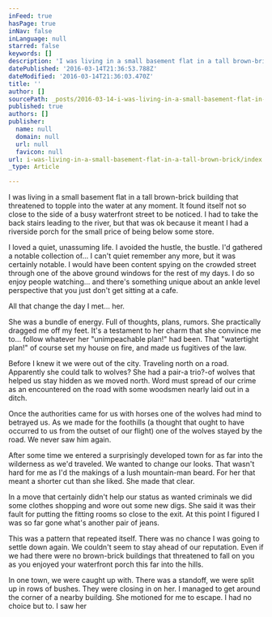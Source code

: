 ```yaml
---
inFeed: true
hasPage: true
inNav: false
inLanguage: null
starred: false
keywords: []
description: 'I was living in a small basement flat in a tall brown-brick building that threatened to topple into the water at any moment. It found itself not so close to the side of a busy waterfront street to be noticed. I had to take the back stairs leading to the river, but that was ok because it meant I had a riverside porch for the small price of being below some store.'
datePublished: '2016-03-14T21:36:53.788Z'
dateModified: '2016-03-14T21:36:03.470Z'
title: ''
author: []
sourcePath: _posts/2016-03-14-i-was-living-in-a-small-basement-flat-in-a-tall-brown-brick.md
published: true
authors: []
publisher:
  name: null
  domain: null
  url: null
  favicon: null
url: i-was-living-in-a-small-basement-flat-in-a-tall-brown-brick/index.html
_type: Article

---
```

I was living in a small basement flat in a tall brown-brick building that threatened to topple into the water at any moment. It found itself not so close to the side of a busy waterfront street to be noticed. I had to take the back stairs leading to the river, but that was ok because it meant I had a riverside porch for the small price of being below some store.

I loved a quiet, unassuming life. I avoided the hustle, the bustle. I'd gathered a notable collection of... I can't quiet remember any more, but it was certainly notable. I would have been content spying on the crowded street through one of the above ground windows for the rest of my days. I do so enjoy people watching... and there's something unique about an ankle level perspective that you just don't get sitting at a cafe.

All that change the day I met... her.

She was a bundle of energy. Full of thoughts, plans, rumors. She practically dragged me off my feet. It's a testament to her charm that she convince me to... follow whatever her "unimpeachable plan!" had been. That "watertight plan!" of course set my house on fire, and made us fugitives of the law.

Before I knew it we were out of the city. Traveling north on a road. Apparently she could talk to wolves? She had a pair-a trio?-of wolves that helped us stay hidden as we moved north. Word must spread of our crime as an encountered on the road with some woodsmen nearly laid out in a ditch.

Once the authorities came for us with horses one of the wolves had mind to betrayed us. As we made for the foothills (a thought that ought to have occurred to us from the outset of our flight) one of the wolves stayed by the road. We never saw him again.

After some time we entered a surprisingly developed town for as far into the wilderness as we'd traveled. We wanted to change our looks. That wasn't hard for me as I'd the makings of a lush mountain-man beard. For her that meant a shorter cut than she liked. She made that clear.

In a move that certainly didn't help our status as wanted criminals we did some clothes shopping and wore out some new digs. She said it was their fault for putting the fitting rooms so close to the exit. At this point I figured I was so far gone what's another pair of jeans.

This was a pattern that repeated itself. There was no chance I was going to settle down again. We couldn't seem to stay ahead of our reputation. Even if we had there were no brown-brick buildings that threatened to fall on you as you enjoyed your waterfront porch this far into the hills.

In one town, we were caught up with. There was a standoff, we were split up in rows of bushes. They were closing in on her. I managed to get around the corner of a nearby building. She motioned for me to escape. I had no choice but to. I saw her